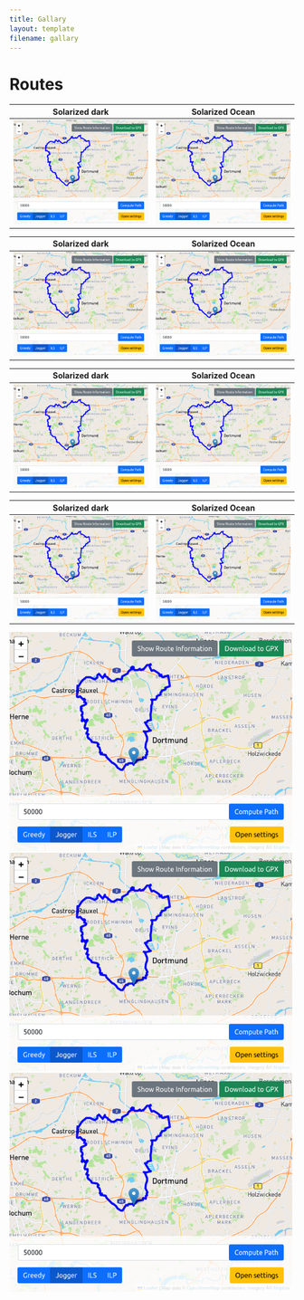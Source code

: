 ```yaml
---
title: Gallary
layout: template
filename: gallary
--- 
```


# Routes

Solarized dark             |  Solarized Ocean
:-------------------------:|:-------------------------:
![](figs/UIroute.png)  |  ![](figs/UIroute.png)

Solarized dark             |  Solarized Ocean
:-------------------------:|:-------------------------:
![](figs/UIroute.png)  |  ![](figs/UIroute.png)

Solarized dark             |  Solarized Ocean
:-------------------------:|:-------------------------:
![](figs/UIroute.png)  |  ![](figs/UIroute.png)

Solarized dark             |  Solarized Ocean
:-------------------------:|:-------------------------:
![](figs/UIroute.png)  |  ![](figs/UIroute.png)

<p float="left">
  <img src="figs/UIroute.png" width="500" />
  <img src="figs/UIroute.png" width="500" /> 
  <img src="figs/UIroute.png" width="500" />
</p>
